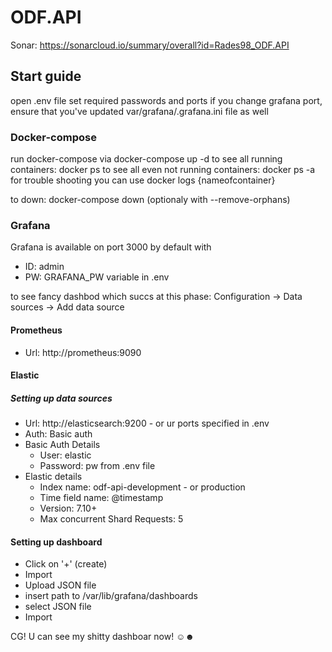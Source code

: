 # ODF.API
Sonar: https://sonarcloud.io/summary/overall?id=Rades98_ODF.API

## Start guide
open .env file
set required passwords and ports
if you change grafana port, ensure that you've updated var/grafana/.grafana.ini file as well

### Docker-compose
run docker-compose via docker-compose up -d
to see all running containers: docker ps
to see all even not running containers: docker ps -a
for trouble shooting you can use docker logs {nameofcontainer}

to down: docker-compose down (optionaly with --remove-orphans)

### Grafana
Grafana is available on port 3000 by default 
with 
- ID: admin 
- PW: GRAFANA_PW variable in .env

to see fancy dashbod which succs at this phase:
Configuration -> Data sources -> Add data source
#### Prometheus
- Url: http://prometheus:9090

#### Elastic
##### Setting up data sources
- Url: http://elasticsearch:9200 - or ur ports specified in .env
- Auth: Basic auth
- Basic Auth Details
  * User: elastic
  * Password: pw from .env file
- Elastic details
  * Index name: odf-api-development - or production
  * Time field name: @timestamp
  * Version: 7.10+
  * Max concurrent Shard Requests: 5

#### Setting up dashboard
- Click on '+' (create)
- Import
- Upload JSON file
- insert path to /var/lib/grafana/dashboards
- select JSON file
- Import

CG! U can see my shitty dashboar now! ☺☻
